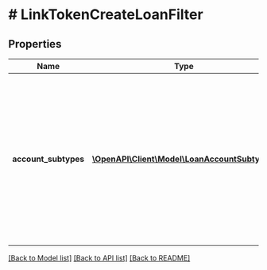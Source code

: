 # # LinkTokenCreateLoanFilter

## Properties

Name | Type | Description | Notes
------------ | ------------- | ------------- | -------------
**account_subtypes** | [**\OpenAPI\Client\Model\LoanAccountSubtype[]**](LoanAccountSubtype.md) | An array of account subtypes to display in Link. If not specified, all account subtypes will be shown. For a full list of valid types and subtypes, see the [Account schema](https://plaid.com/docs/api/accounts#account-type-schema). | [optional]

[[Back to Model list]](../../README.md#models) [[Back to API list]](../../README.md#endpoints) [[Back to README]](../../README.md)
